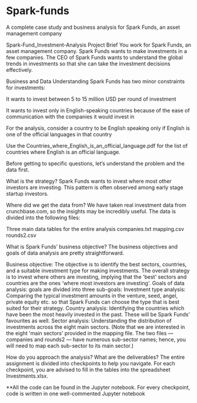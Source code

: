 # Spark-funds
A complete case study and business analysis for Spark Funds, an asset management company

Spark-Fund_Investment-Analysis
Project Brief You work for Spark Funds, an asset management company. Spark Funds wants to make investments in a few companies. The CEO of Spark Funds wants to understand the global trends in investments so that she can take the investment decisions effectively.

Business and Data Understanding Spark Funds has two minor constraints for investments:

It wants to invest between 5 to 15 million USD per round of investment

It wants to invest only in English-speaking countries because of the ease of communication with the companies it would invest in

For the analysis, consider a country to be English speaking only if English is one of the official languages in that country

Use the Countries_where_English_is_an_official_language.pdf for the list of countries where English is an official language.

Before getting to specific questions, let’s understand the problem and the data first.

What is the strategy?
Spark Funds wants to invest where most other investors are investing. This pattern is often observed among early stage startup investors.

Where did we get the data from?
We have taken real investment data from crunchbase.com, so the insights may be incredibly useful. The data is divided into the following files:

Three main data tables for the entire analysis companies.txt mapping.csv rounds2.csv

What is Spark Funds’ business objective?
The business objectives and goals of data analysis are pretty straightforward.

Business objective: The objective is to identify the best sectors, countries, and a suitable investment type for making investments. The overall strategy is to invest where others are investing, implying that the 'best' sectors and countries are the ones 'where most investors are investing'. Goals of data analysis: goals are divided into three sub-goals: Investment type analysis: Comparing the typical investment amounts in the venture, seed, angel, private equity etc. so that Spark Funds can choose the type that is best suited for their strategy. Country analysis: Identifying the countries which have been the most heavily invested in the past. These will be Spark Funds’ favourites as well. Sector analysis: Understanding the distribution of investments across the eight main sectors. (Note that we are interested in the eight 'main sectors' provided in the mapping file. The two files — companies and rounds2 — have numerous sub-sector names; hence, you will need to map each sub-sector to its main sector.)

How do you approach the analysis? What are the deliverables?
The entire assignment is divided into checkpoints to help you navigate. For each checkpoint, you are advised to fill in the tables into the spreadsheet Investments.xlsx.

**All the code can be found in the Jupyter notebook. For every checkpoint, code is written in one well-commented Jupyter notebook
